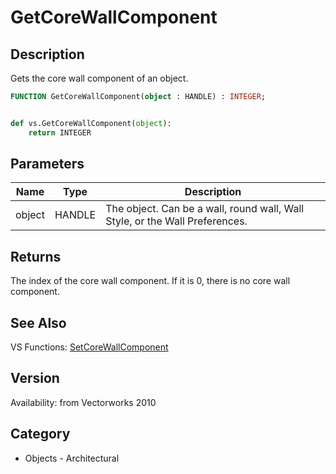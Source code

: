 # GetCoreWallComponent

## Description
Gets the core wall component of an object.

```pascal
FUNCTION GetCoreWallComponent(object : HANDLE) : INTEGER;
```

```python

def vs.GetCoreWallComponent(object):
    return INTEGER
```

## Parameters
|Name|Type|Description|
|---|---|---|
|object|HANDLE|The object. Can be a wall, round wall, Wall Style, or the Wall Preferences.|

## Returns
The index of the core wall component.  If it is 0, there is no core wall component.

## See Also
VS Functions:
[SetCoreWallComponent](SetCoreWallComponent.md)

## Version
Availability: from Vectorworks 2010
## Category
* Objects - Architectural

